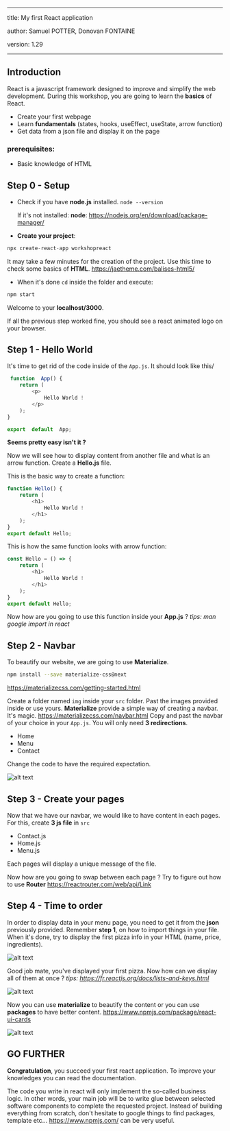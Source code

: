 ﻿
---
title: My first React application
 

author: Samuel POTTER, Donovan FONTAINE

version: 1.29

---

  

## Introduction

React is a javascript framework designed to improve and simplify the web development. 
  During this workshop, you are going to learn the **basics** of React.
  * Create your first webpage
  * Learn **fundamentals** (states, hooks, useEffect, useState, arrow function)
  * Get data from a json file and display it on the page
  
### prerequisites:
* Basic knowledge of HTML    

## Step 0 - Setup

  * Check if you have **node.js** installed.
	`node --version`
	
	If it's not installed:
	**node**: https://nodejs.org/en/download/package-manager/

* **Create your project**:
```js
npx create-react-app workshopreact
``` 
It may take a few minutes for the creation of the project. Use this time to check some basics of **HTML**. 
https://jaetheme.com/balises-html5/

* When it's done `cd` inside the folder and execute: 
````bash
npm start
````

Welcome to your **localhost/3000**.
 
 If all the previous step worked fine, you should see a react animated logo on your browser.
 
## Step 1 - Hello World

It's time to get rid of the code inside of the `App.js`. It should look like this/
```js
 function  App() {
	return (
		<p>
			Hello World !
		</p>
	);
}

export  default  App;
```

  **Seems pretty easy isn't it ?** 

  Now we will see how to display content from another file and what is an arrow function.
  Create a **Hello.js** file. 

This is the basic way to create a function: 
```js
function Hello() {
	return (
		<h1>
			Hello World !
		</h1>
	);
}
export default Hello;
```  
This is how the same function looks with arrow function: 
```js
const Hello = () => {
	return (
		<h1>
			Hello World !
		</h1>
	);
}
export default Hello;
```

Now how are you going to use this function inside your **App.js** ?
*tips: man google import in react*

## Step 2 - Navbar

  To beautify our website, we are going to use **Materialize**.
  ```bash
npm install --save materialize-css@next
```
https://materializecss.com/getting-started.html

Create a folder named `img` inside your `src` folder. Past the images provided inside or use yours. 
**Materialize** provide a simple way of creating a navbar. It's magic.
https://materializecss.com/navbar.html
Copy and past the navbar of your choice in your `App.js`. You will only need **3 redirections**. 
* Home
* Menu
* Contact

Change the code to have the required expectation.

![alt text](https://image.noelshack.com/fichiers/2021/01/1/1609746180-navbar.png)



## Step 3 - Create your pages

Now that we have our navbar, we would like to have content in each pages. For this, create **3 js file** in `src`
* Contact.js
* Home.js
* Menu.js

Each pages will display a unique message of the file.

Now how are you going to swap between each page ? Try to figure out how to use **Router**
https://reactrouter.com/web/api/Link

## Step 4 - Time to order

In order to display data in your menu page, you need to get it from the **json** previously provided.
Remember **step 1**, on how to import things in your file.
When it's done, try to display the first pizza info in your HTML (name, price, ingredients). 

![alt text](https://image.noelshack.com/fichiers/2021/01/2/1609842813-regina.png)

Good job mate, you've displayed your first pizza. Now how can we display all of them at once ?
*tips: https://fr.reactjs.org/docs/lists-and-keys.html*


![alt text](https://image.noelshack.com/fichiers/2021/01/2/1609843429-menui.png)


Now you can use **materialize** to beautify the content or you can use **packages** to have better content.
https://www.npmjs.com/package/react-ui-cards 

 ![alt text](https://image.noelshack.com/fichiers/2021/01/2/1609846313-shone.png)
 
 
 ## GO FURTHER

**Congratulation**, you succeed your first react application. 
To improve your knowledges you can read the documentation.

The code you write in react will only implement the so-called business logic. In other words, your main job will be to write glue between selected software components to complete the requested project. Instead of building everything from scratch, don't hesitate to google things to find packages, template etc...
https://www.npmjs.com/ can be very useful.
